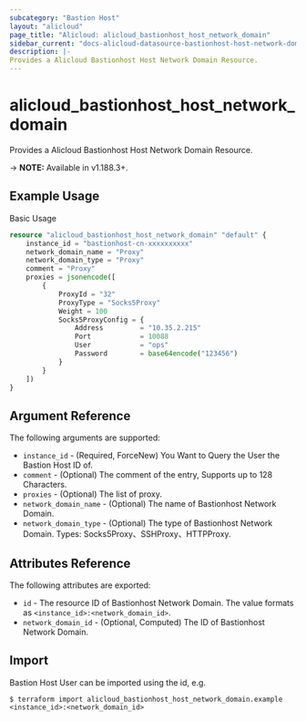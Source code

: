 ```yaml
---
subcategory: "Bastion Host"
layout: "alicloud"
page_title: "Alicloud: alicloud_bastionhost_host_network_domain"
sidebar_current: "docs-alicloud-datasource-bastionhost-host-network-domain"
description: |-
Provides a Alicloud Bastionhost Host Network Domain Resource.
---
```


# alicloud\_bastionhost\_host\_network\_domain

Provides a Alicloud Bastionhost Host Network Domain Resource.

-> **NOTE:** Available in v1.188.3+.

## Example Usage

Basic Usage

```terraform
resource "alicloud_bastionhost_host_network_domain" "default" {
    instance_id = "bastionhost-cn-xxxxxxxxxx"
    network_domain_name = "Proxy"
    network_domain_type = "Proxy"
    comment = "Proxy"
    proxies = jsonencode([
        {
            ProxyId = "32"
            ProxyType = "Socks5Proxy"
            Weight = 100
            Socks5ProxyConfig = {
                Address         = "10.35.2.215"
                Port            = 10088
                User            = "ops"
                Password        = base64encode("123456")
            }
        }
    ])
}
```

## Argument Reference

The following arguments are supported:

* `instance_id` - (Required, ForceNew) You Want to Query the User the Bastion Host ID of.
* `comment` - (Optional) The comment of the entry, Supports up to 128 Characters.
* `proxies` - (Optional) The list of proxy.
* `network_domain_name` - (Optional) The name of Bastionhost Network Domain.
* `network_domain_type` - (Optional) The type of Bastionhost Network Domain. Types: Socks5Proxy、SSHProxy、HTTPProxy.

## Attributes Reference

The following attributes are exported:

* `id` - The resource ID of Bastionhost Network Domain. The value formats as `<instance_id>:<network_domain_id>`.
* `network_domain_id` - (Optional, Computed) The ID of Bastionhost Network Domain.

## Import

Bastion Host User can be imported using the id, e.g.

```
$ terraform import alicloud_bastionhost_host_network_domain.example <instance_id>:<network_domain_id>
```